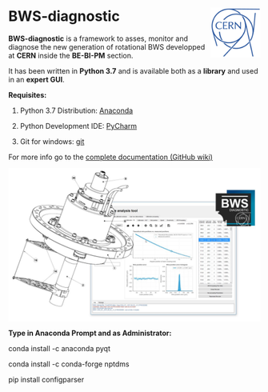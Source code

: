 # BWS-diagnostic<img src="images/cern_logo_2.jpg" width="100" align=right>

**BWS-diagnostic** is a framework to asses, monitor and diagnose the new generation of rotational BWS developped at **CERN** inside the **BE-BI-PM** section.

It has been written in **Python 3.7** and is available both as a **library** and used in an **expert GUI**.

**Requisites:**

1. Python 3.7 Distribution: [Anaconda](https://www.anaconda.com/download/)

2. Python Development IDE: [PyCharm](https://www.jetbrains.com/pycharm/)

3. Git for windows: [git](https://git-scm.com/downloads)

For more info go to the [complete documentation (GitHub wiki)](https://github.com/LionelGarcia/BWS-diagnostic/wiki)



<img src="images/BWS_application_illustration.jpg" width="800" align=center>


**Type in Anaconda Prompt and as Administrator:**

conda install -c anaconda pyqt

conda install -c conda-forge nptdms

pip install configparser










